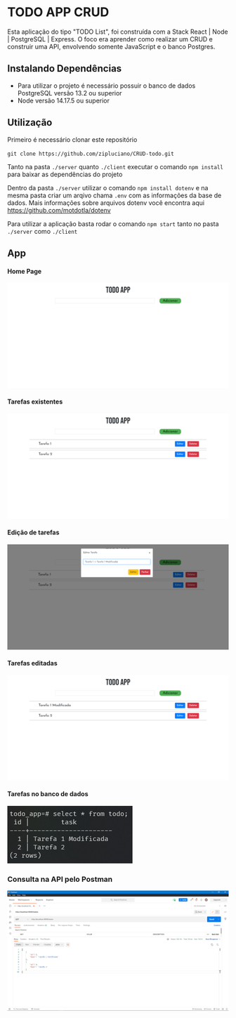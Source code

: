 # TODO APP CRUD

Esta aplicação do tipo "TODO List", foi construída com a Stack React | Node | PostgreSQL | Express. O foco era aprender como realizar um CRUD e construir uma API, envolvendo somente JavaScript e o banco Postgres.

## Instalando Dependências

- Para utilizar o projeto é necessário possuir o banco de dados PostgreSQL versão 13.2 ou superior
- Node versão 14.17.5 ou superior

## Utilização

Primeiro é necessário clonar este repositório

`git clone https://github.com/zipluciano/CRUD-todo.git`

Tanto na pasta `./server` quanto `./client` executar o comando `npm install` para baixar as dependências do projeto

Dentro da pasta `./server` utilizar o comando `npm install dotenv` e na mesma pasta criar um arqivo chama `.env` com as informações da base de dados. Mais informações sobre arquivos dotenv você encontra aqui https://github.com/motdotla/dotenv

Para utilizar a aplicação basta rodar o comando `npm start` tanto no pasta `./server` como `./client`

## App

#### Home Page

<img src='./images/home_page.png'>

#### Tarefas existentes

<img src='./images/tarefas_listadas.png'>

#### Edição de tarefas

<img src='./images/edicao_tarefas.png'>

#### Tarefas editadas

<img src='./images/tarefas_editadas.png'>

#### Tarefas no banco de dados

![](./images/tarefas_banco.png)

### Consulta na API pelo Postman

![](./images/tarefas_API.png)
